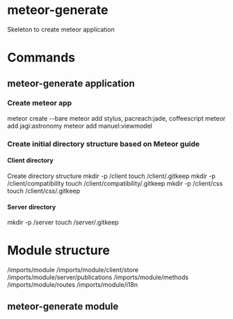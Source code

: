 # meteor-generate
Skeleton to create meteor application

# Commands

## meteor-generate application <name>
### Create meteor app
meteor create --bare <name>
meteor add stylus, pacreach:jade, coffeescript
meteor add jagi:astronomy
meteor add manuel:viewmodel
### Create initial directory structure based on Meteor guide
#### Client directory
Create directory structure
mkdir -p <name>/client
touch <name>/client/.gitkeep
mkdir -p <name>/client/compatibility
touch <name>/client/compatibility/.gitkeep
mkdir -p <name>/client/css
touch <name>/client/css/.gitkeep

#### Server directory
mkdir -p <name>/server
touch <name>/server/.gitkeep

# Module structure
/imports/module
/imports/module/client/store
/imports/module/server/publications
/imports/module/methods
/imports/module/routes
/imports/module/i18n

## meteor-generate module <name>

